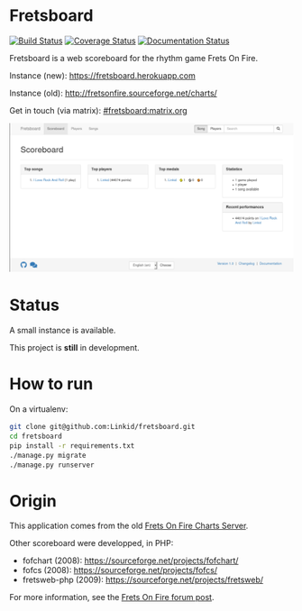 Fretsboard
==========

[![Build Status](https://travis-ci.org/Linkid/fretsboard.svg?branch=master)](https://travis-ci.org/Linkid/fretsboard)
[![Coverage Status](https://coveralls.io/repos/github/Linkid/fretsboard/badge.svg?branch=master)](https://coveralls.io/github/Linkid/fretsboard?branch=master)
[![Documentation Status](https://readthedocs.org/projects/fretsboard/badge/?version=latest)](https://fretsboard.readthedocs.io/en/latest/?badge=latest)

Fretsboard is a web scoreboard for the rhythm game Frets On Fire.

Instance (new): https://fretsboard.herokuapp.com

Instance (old): http://fretsonfire.sourceforge.net/charts/

Get in touch (via matrix): [#fretsboard:matrix.org](https://riot.im/app/#/room/#fretsboard:matrix.org)


![Screenshot scoreboard](https://raw.githubusercontent.com/Linkid/fretsboard/master/docs/source/_static/screenhsot_scoreboard.png "Screenshot scoreboard")


Status
======

A small instance is available.

This project is **still** in development.


How to run
==========

On a virtualenv:

```bash
git clone git@github.com:Linkid/fretsboard.git
cd fretsboard
pip install -r requirements.txt
./manage.py migrate
./manage.py runserver
```


Origin
======

This application comes from the old [Frets On Fire Charts Server](https://sourceforge.net/projects/fretsonfire/files/fretsonfire-chartserver/).

Other scoreboard were developped, in PHP:
- fofchart (2008): https://sourceforge.net/projects/fofchart/
- fofcs (2008): https://sourceforge.net/projects/fofcs/
- fretsweb-php (2009): https://sourceforge.net/projects/fretsweb/

For more information, see the [Frets On Fire forum post](https://www.fretsonfire.org/forums/viewtopic.php?f=21&t=60687).
